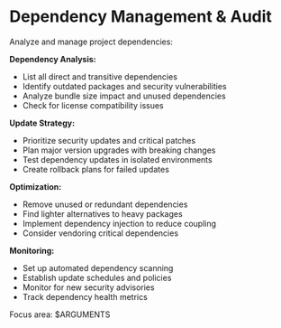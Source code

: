 # Dependency Management & Audit

Analyze and manage project dependencies:

**Dependency Analysis:**
- List all direct and transitive dependencies
- Identify outdated packages and security vulnerabilities
- Analyze bundle size impact and unused dependencies
- Check for license compatibility issues

**Update Strategy:**
- Prioritize security updates and critical patches
- Plan major version upgrades with breaking changes
- Test dependency updates in isolated environments
- Create rollback plans for failed updates

**Optimization:**
- Remove unused or redundant dependencies
- Find lighter alternatives to heavy packages
- Implement dependency injection to reduce coupling
- Consider vendoring critical dependencies

**Monitoring:**
- Set up automated dependency scanning
- Establish update schedules and policies
- Monitor for new security advisories
- Track dependency health metrics

Focus area: $ARGUMENTS

